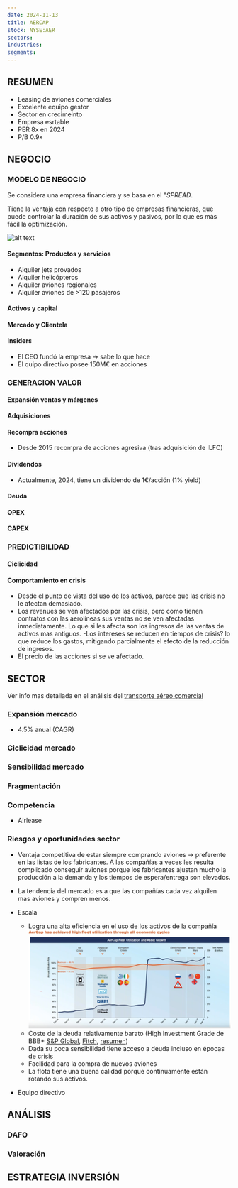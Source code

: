 ```yaml
---
date: 2024-11-13
title: AERCAP
stock: NYSE:AER
sectors: 
industries: 
segments: 
---
```


## RESUMEN
- Leasing de aviones comerciales
- Excelente equipo gestor
- Sector en crecimeinto
- Empresa esrtable
- PER 8x en 2024
- P/B 0.9x

## NEGOCIO
### MODELO DE NEGOCIO
Se considera una empresa financiera y se basa en el "*SPREAD*. 

Tiene la ventaja con respecto a otro tipo de empresas financieras, que puede controlar la duración de sus activos y pasivos, por lo que es más fácil la optimización.

![alt text](../assets/images/analysis/stocks/aercap/2018-ingresos.png)
#### Segmentos: Productos y servicios
- Alquiler jets provados
- Alquiler helicópteros
- Alquiler aviones regionales
- Alquiler aviones de >120 pasajeros

#### Activos y capital
#### Mercado y Clientela
#### Insiders
- El CEO fundó la empresa -> sabe lo que hace 
- El quipo directivo posee 150M€ en acciones

### GENERACION VALOR
#### Expansión ventas y márgenes
#### Adquisiciones
#### Recompra acciones
- Desde 2015 recompra de acciones agresiva (tras adquisición de ILFC)
#### Dividendos
- Actualmente, 2024, tiene un dividendo de 1€/acción (1% yield)
#### Deuda
#### OPEX
#### CAPEX

### PREDICTIBILIDAD
#### Ciclicidad
#### Comportamiento en crisis
- Desde el punto de vista del uso de los activos, parece que las crisis no le afectan demasiado.
- Los revenues se ven afectados por las crisis, pero como tienen contratos con las aerolíneas sus ventas no se ven afectadas inmediatamente. Lo que si les afecta son los ingresos de las ventas de activos mas antiguos.
-Los intereses se reducen en tiempos de crisis? lo que reduce los gastos, mitigando parcialmente el efecto de la reducción de ingresos.
- El precio de las acciones si se ve afectado.


## SECTOR
Ver info mas detallada en el análisis del [transporte aéreo comercial](../sectors/commercial-flights.md)

### Expansión mercado
- 4.5% anual (CAGR)

### Ciclicidad mercado
### Sensibilidad mercado
### Fragmentación
### Competencia
- Airlease
### Riesgos y oportunidades sector

- Ventaja competitiva de estar siempre comprando aviones -> preferente en las listas de los fabricantes. A las compañías a veces les resulta complicado conseguir aviones porque los fabricantes ajustan mucho la producción a la demanda y los tiempos de espera/entrega son elevados.

- La tendencia del mercado es a que las compañías cada vez alquilen mas aviones y compren menos.

- Escala
    - Logra una alta eficiencia en el uso de los activos de la compañía
![alt text](../../assets/images/analysis/stocks/aercap/2019-eficiencia-uso-activos.png)
    - Coste de la deuda relativamente barato (High Investment Grade de BBB+ [S&P Global](https://disclosure.spglobal.com/ratings/en/regulatory/article/-/view/type/HTML/id/3202628), [Fitch](https://www.fitchratings.com/entity/aercap-holdings-nv-88041757#ratings), [resumen](https://www.aercap.com/investors/fixed-income-investors))
    - Dada su poca sensibilidad tiene acceso a deuda incluso en épocas de crisis
    - Facilidad para la compra de nuevos aviones 
    - La flota tiene una buena calidad porque continuamente están rotando sus activos.
- Equipo directivo

## ANÁLISIS
### DAFO
### Valoración 

## ESTRATEGIA INVERSIÓN

